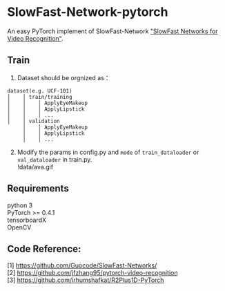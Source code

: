 # SlowFast-Network-pytorch
An easy PyTorch implement of SlowFast-Network ["SlowFast Networks for Video Recognition"](https://arxiv.org/abs/1812.03982).

## Train
1. Dataset should be orgnized as：  
```
dataset(e.g. UCF-101)  
│    │ train/training  
│    │    │ ApplyEyeMakeup  
│    │    │ ApplyLipstick  
│    │    │ ...  
│    │ validation  
     │    │ ApplyEyeMakeup  
     │    │ ApplyLipstick  
     │    │ ...   
```

2. Modify the params in config.py and `mode` of `train_dataloader` or `val_dataloader` in train.py.   
!data/ava.gif
## Requirements
python 3  
PyTorch >= 0.4.1  
tensorboardX  
OpenCV  

## Code Reference:
[1] https://github.com/Guocode/SlowFast-Networks/  
[2] https://github.com/jfzhang95/pytorch-video-recognition  
[3] https://github.com/irhumshafkat/R2Plus1D-PyTorch  
